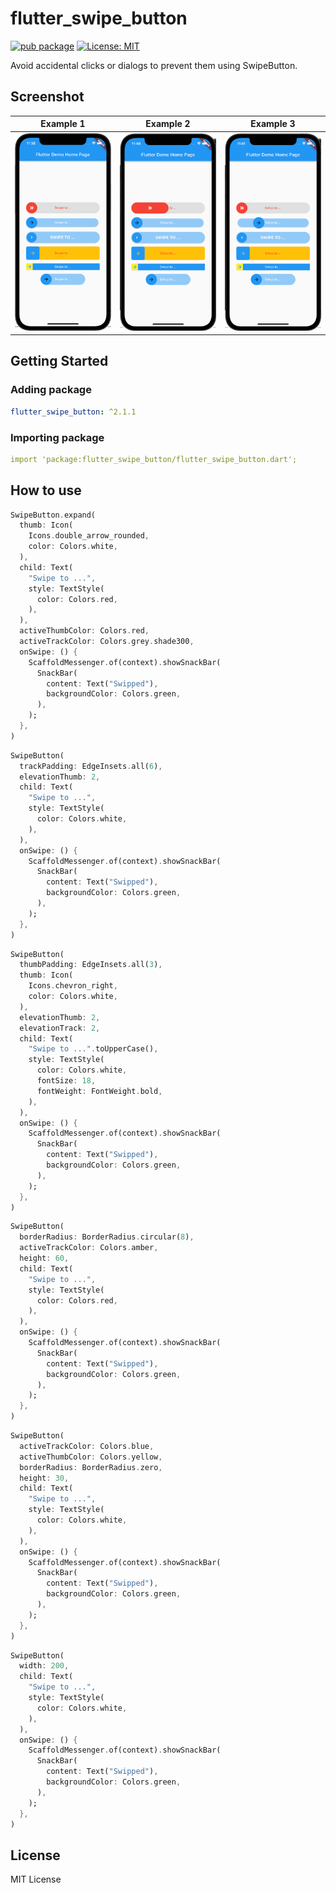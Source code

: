 # flutter_swipe_button

[![pub package](https://img.shields.io/pub/v/flutter_swipe_button.svg)](https://pub.dev/packages/flutter_swipe_button)
[![License: MIT](https://img.shields.io/badge/license-MIT-purple.svg)](https://opensource.org/licenses/MIT)

Avoid accidental clicks or dialogs to prevent them using SwipeButton.

## Screenshot

|              Example 1          |              Example 2          |              Example 3          |
| :-----------------------------: | :----------------------------:  | :-----------------------------: |
| ![](screenshots/flutter_01.png) | ![](screenshots/flutter_02.png) | ![](screenshots/flutter_03.png) |

## Getting Started

### Adding package

```yaml
flutter_swipe_button: ^2.1.1
```

### Importing package

```yaml
import 'package:flutter_swipe_button/flutter_swipe_button.dart';
```

## How to use

```dart
SwipeButton.expand(
  thumb: Icon(
    Icons.double_arrow_rounded,
    color: Colors.white,
  ),
  child: Text(
    "Swipe to ...",
    style: TextStyle(
      color: Colors.red,
    ),
  ),
  activeThumbColor: Colors.red,
  activeTrackColor: Colors.grey.shade300,
  onSwipe: () {
    ScaffoldMessenger.of(context).showSnackBar(
      SnackBar(
        content: Text("Swipped"),
        backgroundColor: Colors.green,
      ),
    );
  },
)

```

```dart
SwipeButton(
  trackPadding: EdgeInsets.all(6),
  elevationThumb: 2,
  child: Text(
    "Swipe to ...",
    style: TextStyle(
      color: Colors.white,
    ),
  ),
  onSwipe: () {
    ScaffoldMessenger.of(context).showSnackBar(
      SnackBar(
        content: Text("Swipped"),
        backgroundColor: Colors.green,
      ),
    );
  },
)

```

```dart
SwipeButton(
  thumbPadding: EdgeInsets.all(3),
  thumb: Icon(
    Icons.chevron_right,
    color: Colors.white,
  ),
  elevationThumb: 2,
  elevationTrack: 2,
  child: Text(
    "Swipe to ...".toUpperCase(),
    style: TextStyle(
      color: Colors.white,
      fontSize: 18,
      fontWeight: FontWeight.bold,
    ),
  ),
  onSwipe: () {
    ScaffoldMessenger.of(context).showSnackBar(
      SnackBar(
        content: Text("Swipped"),
        backgroundColor: Colors.green,
      ),
    );
  },
)

```

```dart
SwipeButton(
  borderRadius: BorderRadius.circular(8),
  activeTrackColor: Colors.amber,
  height: 60,
  child: Text(
    "Swipe to ...",
    style: TextStyle(
      color: Colors.red,
    ),
  ),
  onSwipe: () {
    ScaffoldMessenger.of(context).showSnackBar(
      SnackBar(
        content: Text("Swipped"),
        backgroundColor: Colors.green,
      ),
    );
  },
)

```

```dart
SwipeButton(
  activeTrackColor: Colors.blue,
  activeThumbColor: Colors.yellow,
  borderRadius: BorderRadius.zero,
  height: 30,
  child: Text(
    "Swipe to ...",
    style: TextStyle(
      color: Colors.white,
    ),
  ),
  onSwipe: () {
    ScaffoldMessenger.of(context).showSnackBar(
      SnackBar(
        content: Text("Swipped"),
        backgroundColor: Colors.green,
      ),
    );
  },
)

```

```dart
SwipeButton(
  width: 200,
  child: Text(
    "Swipe to ...",
    style: TextStyle(
      color: Colors.white,
    ),
  ),
  onSwipe: () {
    ScaffoldMessenger.of(context).showSnackBar(
      SnackBar(
        content: Text("Swipped"),
        backgroundColor: Colors.green,
      ),
    );
  },
)

```

## License

  MIT License
